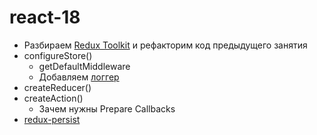 # react-18

- Разбираем [Redux Toolkit](https://redux-toolkit.js.org/) и рефакторим код
  предыдущего занятия
- configureStore()
  - getDefaultMiddleware
  - Добавляем [логгер](https://github.com/LogRocket/redux-logger)
- createReducer()
- createAction()
  - Зачем нужны Prepare Callbacks
- [redux-persist](https://github.com/rt2zz/redux-persist)
